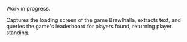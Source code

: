 Work in progress.

Captures the loading screen of the game Brawlhalla, extracts text, and
queries the game's leaderboard for players found, returning player standing.

